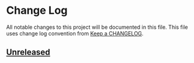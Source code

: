 # Change Log
All notable changes to this project will be documented in this file.
This file uses change log convention from [Keep a CHANGELOG](http://keepachangelog.com).

## [Unreleased][unreleased]


[unreleased]: https://github.com/hadenlabs/cookiecutter-ansible-role/compare/1.0.0...HEAD
[0.0.0]: https://github.com/hadenlabs/cookiecutter-ansible-role/compare/0.0.0...0.0.0

[CHANGELOG.md]: CHANGELOG.md
[CONTRIBUTING.md]: CONTRIBUTING.md
[LICENCE.md]: LICENCE.md
[README.md]: README.md
